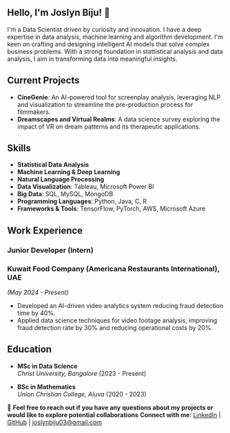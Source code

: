 ## Hello, I'm Joslyn Biju! 👋

<!--
**joslynbiju/joslynbiju** is a ✨ _special_ ✨ repository because its `README.md` (this file) appears on your GitHub profile.

Here are some ideas to get you started:

- 🔭 I’m currently working on ...
- 🌱 I’m currently learning ...
- 👯 I’m looking to collaborate on ...
- 🤔 I’m looking for help with ...
- 💬 Ask me about ...
- 📫 How to reach me: ...
- 😄 Pronouns: ...
- ⚡ Fun fact: ...
-->
I'm a Data Scientist driven by curiosity and innovation. I have a deep expertise in data analysis, machine learning and algorithm development. 
I'm keen on crafting and designing intelligent AI models that solve complex business problems. With a strong foundation in stattistical analysis and data analysis, 
I aim in transforming data into meaningful insights. 

##  Current Projects

- **CineGenie**: An AI-powered tool for screenplay analysis, leveraging NLP and visualization to streamline the pre-production process for filmmakers.
- **Dreamscapes and Virtual Realms**: A data science survey exploring the impact of VR on dream patterns and its therapeutic applications.

##  Skills

- **Statistical Data Analysis**
- **Machine Learning & Deep Learning**
- **Natural Language Processing**
- **Data Visualization**: Tableau, Microsoft Power BI
- **Big Data**: SQL, MySQL, MongoDB
- **Programming Languages**: Python, Java, C, R
- **Frameworks & Tools**: TensorFlow, PyTorch, AWS, Microsoft Azure

##  Work Experience

### Junior Developer (Intern) 
### Kuwait Food Company (Americana Restaurants International), UAE 
*(May 2024 - Present)*
- Developed an AI-driven video analytics system reducing fraud detection time by 40%.
- Applied data science techniques for video footage analysis, improving fraud detection rate by 30% and reducing operational costs by 20%.

##  Education

- **MSc in Data Science**  
  *Christ University, Bangalore* (2023 - Present)

- **BSc in Mathematics**  
  *Union Christian College, Aluva* (2020 - 2023)

🔗 **Feel free to reach out if you have any questions about my projects or would like to explore potential collaborations**
**Connect with me**:
[LinkedIn](https://linkedin.com/in/joslyn-biju) | [GitHub](https://github.com/joslynbiju) | joslynbiju03@gmail.com
